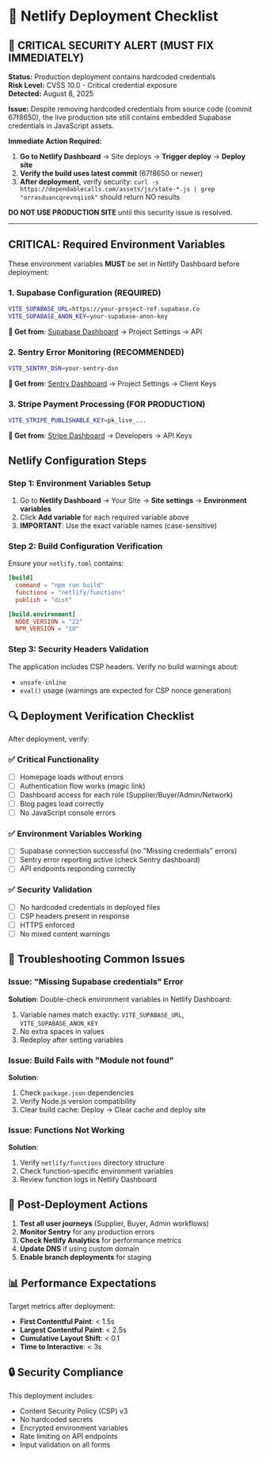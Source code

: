 # 🚀 Netlify Deployment Checklist

## 🚨 CRITICAL SECURITY ALERT (MUST FIX IMMEDIATELY)

**Status:** Production deployment contains hardcoded credentials  
**Risk Level:** CVSS 10.0 - Critical credential exposure  
**Detected:** August 8, 2025  

**Issue:** Despite removing hardcoded credentials from source code (commit 67f8650), the live production site still contains embedded Supabase credentials in JavaScript assets.

**Immediate Action Required:**
1. **Go to Netlify Dashboard** → Site deploys → **Trigger deploy** → **Deploy site**
2. **Verify the build uses latest commit** (67f8650 or newer)
3. **After deployment**, verify security: `curl -s https://dependablecalls.com/assets/js/state-*.js | grep "orrasduancqrevnqiiok"` should return NO results

**DO NOT USE PRODUCTION SITE** until this security issue is resolved.

---

## CRITICAL: Required Environment Variables

These environment variables **MUST** be set in Netlify Dashboard before deployment:

### 1. Supabase Configuration (REQUIRED)
```bash
VITE_SUPABASE_URL=https://your-project-ref.supabase.co
VITE_SUPABASE_ANON_KEY=your-supabase-anon-key
```
**🔗 Get from**: [Supabase Dashboard](https://supabase.com/dashboard) → Project Settings → API

### 2. Sentry Error Monitoring (RECOMMENDED)
```bash
VITE_SENTRY_DSN=your-sentry-dsn
```
**🔗 Get from**: [Sentry Dashboard](https://sentry.io) → Project Settings → Client Keys

### 3. Stripe Payment Processing (FOR PRODUCTION)
```bash
VITE_STRIPE_PUBLISHABLE_KEY=pk_live_...
```
**🔗 Get from**: [Stripe Dashboard](https://dashboard.stripe.com) → Developers → API Keys

## Netlify Configuration Steps

### Step 1: Environment Variables Setup
1. Go to **Netlify Dashboard** → Your Site → **Site settings** → **Environment variables**
2. Click **Add variable** for each required variable above
3. **IMPORTANT**: Use the exact variable names (case-sensitive)

### Step 2: Build Configuration Verification
Ensure your `netlify.toml` contains:
```toml
[build]
  command = "npm run build"
  functions = "netlify/functions"
  publish = "dist"

[build.environment]
  NODE_VERSION = "22"
  NPM_VERSION = "10"
```

### Step 3: Security Headers Validation
The application includes CSP headers. Verify no build warnings about:
- `unsafe-inline`
- `eval()` usage (warnings are expected for CSP nonce generation)

## 🔍 Deployment Verification Checklist

After deployment, verify:

### ✅ Critical Functionality
- [ ] Homepage loads without errors
- [ ] Authentication flow works (magic link)
- [ ] Dashboard access for each role (Supplier/Buyer/Admin/Network)
- [ ] Blog pages load correctly
- [ ] No JavaScript console errors

### ✅ Environment Variables Working
- [ ] Supabase connection successful (no "Missing credentials" errors)
- [ ] Sentry error reporting active (check Sentry dashboard)
- [ ] API endpoints responding correctly

### ✅ Security Validation
- [ ] No hardcoded credentials in deployed files
- [ ] CSP headers present in response
- [ ] HTTPS enforced
- [ ] No mixed content warnings

## 🚨 Troubleshooting Common Issues

### Issue: "Missing Supabase credentials" Error
**Solution**: Double-check environment variables in Netlify Dashboard:
1. Variable names match exactly: `VITE_SUPABASE_URL`, `VITE_SUPABASE_ANON_KEY`
2. No extra spaces in values
3. Redeploy after setting variables

### Issue: Build Fails with "Module not found"
**Solution**: 
1. Check `package.json` dependencies
2. Verify Node.js version compatibility
3. Clear build cache: Deploy → Clear cache and deploy site

### Issue: Functions Not Working
**Solution**:
1. Verify `netlify/functions` directory structure
2. Check function-specific environment variables
3. Review function logs in Netlify Dashboard

## 🔗 Post-Deployment Actions

1. **Test all user journeys** (Supplier, Buyer, Admin workflows)
2. **Monitor Sentry** for any production errors
3. **Check Netlify Analytics** for performance metrics
4. **Update DNS** if using custom domain
5. **Enable branch deployments** for staging

## 📊 Performance Expectations

Target metrics after deployment:
- **First Contentful Paint**: < 1.5s
- **Largest Contentful Paint**: < 2.5s  
- **Cumulative Layout Shift**: < 0.1
- **Time to Interactive**: < 3s

## 🔒 Security Compliance

This deployment includes:
- Content Security Policy (CSP) v3
- No hardcoded secrets
- Encrypted environment variables
- Rate limiting on API endpoints
- Input validation on all forms